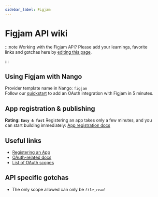 ```yaml
---
sidebar_label: Figjam
---
```


# Figjam API wiki

:::note Working with the Figjam API?
Please add your learnings, favorite links and gotchas here by [editing this page](https://github.com/nangohq/nango/tree/master/docs/docs/providers/figjam.md).

:::

## Using Figjam with Nango

Provider template name in Nango: `figjam`  
Follow our [quickstart](../quickstart.md) to add an OAuth integration with Figjam in 5 minutes.

## App registration & publishing

**Rating: `Easy & fast`**
Registering an app takes only a few minutes, and you can start building immediately: [App registration docs](https://www.figma.com/developers/api#authentication:~:text=comments%20to%20files.-,Getting%20started,-If%20you%E2%80%99re%20not)


## Useful links

- [Registering an App](https://www.figma.com/developers/api#authentication:~:text=OAuth%202%20Token.-,Register%20an%20Application,-Registering%20an%20app)
- [OAuth-related docs](https://www.figma.com/developers/api#authentication)
- [List of OAuth scopes](https://www.figma.com/developers/api#authentication:~:text=to%20your%20app.-,scope,-Currently%20this%20value)

## API specific gotchas

- The only scope allowed can only be _`file_read`_

